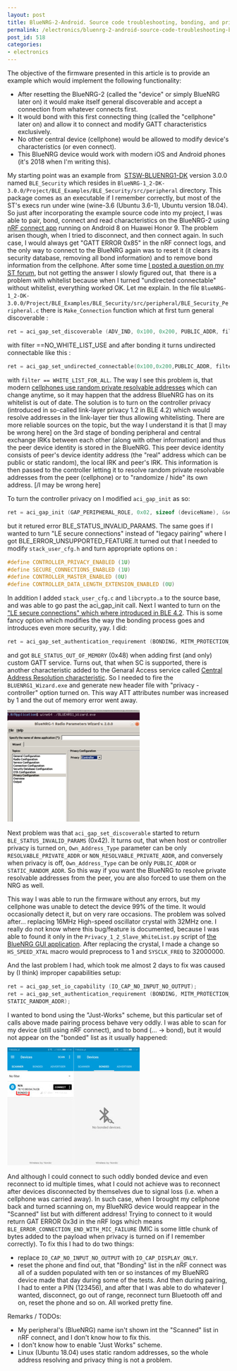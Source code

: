 ```yaml
---
layout: post
title: BlueNRG-2-Android. Source code troubleshooting, bonding, and privacy
permalink: /electronics/bluenrg-2-android-source-code-troubleshooting-bonding-and-privacy/
post_id: 518
categories: 
- electronics
---
```


The objective of the firmware presented in this article is to provide an example which would implement the following functionality:

* After resetting the BlueNRG-2 (called the "device" or simply BlueNRG later on) it would make itself general discoverable and accept a connection from whatever connects first.
* It would bond with this first connecting thing (called the "cellphone" later on) and allow it to connect and modify GATT characteristics exclusively.	
* No other central device (cellphone) would be allowed to modify device's characteristics (or even connect).
* This BlueNRG device would work with modern iOS and Android phones (it's 2018 when I'm writing this).
  
My starting point was an example from 
[STSW-BLUENRG1-DK](https://www.st.com/content/st_com/en/products/embedded-software/evaluation-tool-software/stsw-bluenrg1-dk.html) version 3.0.0 named `BLE_Security` which resides in 
`BlueNRG-1_2-DK-3.0.0/Project/BLE_Examples/BLE_Security/src/peripheral` directory. This package comes as an executable if I remember correctly, but most of the ST's execs run under wine (wine-3.6 (Ubuntu 3.6-1), Ubuntu version 18.04). So just after incorporating the example source code into my project, I was able to pair, bond, connect and read characteristics on the BlueNRG-2 using 
[nRF connect app](https://play.google.com/store/apps/details?id=no.nordicsemi.android.mcp) running on Android 8 on Huawei Honor 9. The problem arisen though, when I tried to disconnect, and then connect again. In such case, I would always get "GATT ERROR 0x85" in the nRF connect logs, and the only way to connect to the BlueNRG again was to reset it (it clears its security database, removing all bond information) and to remove bond information from the cellphone. After some time 
[I posted a question on my ST forum](https://community.st.com/s/question/0D50X00009ZE6BiSAL/bluenrg-1-security-example-not-working), but not getting the answer I slowly figured out, that  there is a problem with whitelist because when I turned "undirected connectable" without whitelist, everything worked OK. Let me explain. In the file 
`BlueNRG-1_2-DK-3.0.0/Project/BLE_Examples/BLE_Security/src/peripheral/BLE_Security_Peripheral.c` there is `Make_Connection` function which at first turn general discoverable :

``` cpp
ret = aci_gap_set_discoverable (ADV_IND, 0x100, 0x200, PUBLIC_ADDR, filter, sizeof (local_name), local_name, 0, NULL, 0, 0);
```

with filter ==NO_WHITE_LIST_USE and after bonding it turns undirected connectable like this :

``` cpp
ret = aci_gap_set_undirected_connectable(0x100,0x200,PUBLIC_ADDR, filter);
```

with `filter == WHITE_LIST_FOR_ALL`. The way I see this problem is, that modern 
[cellphones use random private resolvable addresses](http://www.summitdata.com/blog/overview-addressing-privacy-lairds-ble-modules/) which can change anytime, so it may happen that the address BlueNRG has on its whitelist is out of date. The solution is to turn on the controller privacy (introduced in so-called link-layer privacy 1.2 in BLE 4.2) which would resolve addresses in the link-layer tier thus allowing whitelisting. There are more reliable sources on the topic, but the way I understand it is that [I may be wrong here] on the 3rd stage of bonding peripheral and central exchange IRKs between each other (along with other information) and thus the peer device identity is stored in the BlueNRG. This peer device identity consists of peer's device identity address (the "real" address which can be public or static random), the local IRK and peer's IRK. This information is then passed to the controller letting it to resolve random private resolvable addresses from the peer (cellphone) or to "randomize / hide" its own address. [/I may be wrong here]

To turn the controller privacy on I modified 
`aci_gap_init` as so:

``` cpp
ret = aci_gap_init (GAP_PERIPHERAL_ROLE, 0x02, sizeof (deviceName), &service_handle, &dev_name_char_handle, &appearance_char_handle);
```

but it retured error BLE_STATUS_INVALID_PARAMS. The same goes if I wanted to turn "LE secure connections" instead of "legacy pairing" where I got BLE_ERROR_UNSUPPORTED_FEATURE.It turned out that I needed to modify `stack_user_cfg.h` and turn appropriate options on :

``` cpp
#define CONTROLLER_PRIVACY_ENABLED (1U)
#define SECURE_CONNECTIONS_ENABLED (1U)
#define CONTROLLER_MASTER_ENABLED (0U)
#define CONTROLLER_DATA_LENGTH_EXTENSION_ENABLED (0U)
```

In addition I added `stack_user_cfg.c` and `libcrypto.a` to the source base, and was able to go past the aci_gap_init call. Next I wanted to turn on the 
["LE secure connections" which where introduced in BLE 4.2](http://blog.bluetooth.com/bluetooth-pairing-part-4). This is some fancy option which modifies the way the bonding process goes and introduces even more security, yay. I did:

``` cpp
ret = aci_gap_set_authentication_requirement (BONDING, MITM_PROTECTION_NOT_REQUIRED, SC_IS_SUPPORTED, KEYPRESS_IS_NOT_SUPPORTED, 7, 16, USE_FIXED_PIN_FOR_PAIRING, 123456, STATIC_RANDOM_ADDR);`
```

and got `BLE_STATUS_OUT_OF_MEMORY` (0x48) when adding first (and only) custom GATT service. Turns out, that when SC is supported, there is another characteristic added to the Genaral Access service called 
[Central Address Resolution characteristic](https://www.bluetooth.com/specifications/gatt/viewer?attributeXmlFile=org.bluetooth.characteristic.gap.central_address_resolution.xml). So I needed to fire the `BLUENRG1_Wizard.exe` and generate new header file with "privacy - controller" option turned on. This way ATT attributes number was increased by 1 and the out of memory error went away.

![BlueNRG radio parameters wizard](/assets/bluenrg-wizard-privacy-300x253.png)

Next problem was that `aci_gap_set_discoverable` started to return 
`BLE_STATUS_INVALID_PARAMS` (0x42). It turns out, that when host or controller privacy is turned on, 
`Own_Address_Type` parameter can be only 
`RESOLVABLE_PRIVATE_ADDR` or 
`NON_RESOLVABLE_PRIVATE_ADDR`, and conversely when privacy is off, 
`Own_Address_Type` can be only 
`PUBLIC_ADDR` or 
`STATIC_RANDOM_ADDR`. So this way if you want the BlueNRG to resolve private resolvable addresses from the peer, you are also forced to use them on the NRG as well.

This way I was able to run the firmware without any errors, but my cellphone was unable to detect the device 99% of the time. It would occasionally detect it, but on very rare occasions. The problem was solved after... replacing 16MHz High-speed oscillator crystal with 32MHz one. I really do not know where this bug/feature is documented, because I was able to found it only in the 
`Privacy_1_2_Slave_WhiteList.py` script of 
[the BlueNRG GUI application](https://www.st.com/en/embedded-software/stsw-bnrgui.html). After replacing the crystal, I made a change so 
`HS_SPEED_XTAL` macro would preprocess to 1 and 
`SYSCLK_FREQ` to 32000000.

And the last problem I had, which took me almost 2 days to fix was caused by (I think) improper capabilities setup:

``` cpp
ret = aci_gap_set_io_capability (IO_CAP_NO_INPUT_NO_OUTPUT);
ret = aci_gap_set_authentication_requirement (BONDING, MITM_PROTECTION_NOT_REQUIRED, SC_IS_SUPPORTED, KEYPRESS_IS_NOT_SUPPORTED, 7, 16, USE_FIXED_PIN_FOR_PAIRING, 123456, 
STATIC_RANDOM_ADDR);
```

I wanted to bond using the "Just-Works" scheme, but this particular set of calls above made pairing process behave very oddly. I was able to scan for my device (still using nRF connect), and to bond (… -> bond), but it would not appear on the "bonded" list as it usually happened:

![Nrf connect and bonding peculiarity](/assets/nrf-connect-bonding-peculiar-300x267.jpg)

And although I could connect to such oddly bonded device and even reconnect to id multiple times, what I could not achieve was to reconnect after devices disconnected by themselves due to signal loss (i.e. when a cellphone was carried away). In such case, when I brought my cellphone back and turned scanning on, my BlueNRG device would reappear in the "Scanned" list but with different address! Trying to connect to it would return GAT ERROR 0x3d in the nRF logs which means `BLE_ERROR_CONNECTION_END_WITH_MIC_FAILURE` (MIC is some little chunk of bytes added to the payload when privacy is turned on if I remember correctly). To fix this I had to do two things:

* replace `IO_CAP_NO_INPUT_NO_OUTPUT` with `IO_CAP_DISPLAY_ONLY`.	
* reset the phone and find out, that "Bonding" list in the nRF connect was all of a sudden populated with ten or so instances of my BlueNRG device made that day during some of the tests.
And then during pairing, I had to enter a PIN (123456), and after that I was able to do whatever I wanted, disconnect, go out of range, reconnect turn Bluetooth off and on, reset the phone and so on. All worked pretty fine.

Remarks / TODOs:

* My peripheral's (BlueNRG) name isn't shown int the "Scanned" list in nRF connect, and I don't know how to fix this. 	
* I don't know how to enable "Just Works" scheme. 	
* Linux (Ubuntu 18.04) uses static random addresses, so the whole address resolving and privacy thing is not a problem.
  